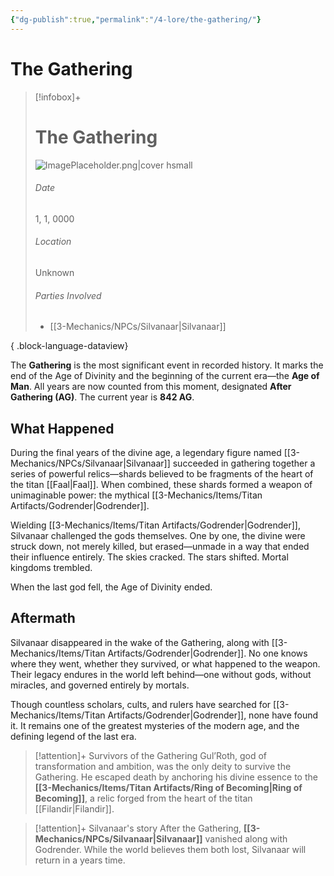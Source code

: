```yaml
---
{"dg-publish":true,"permalink":"/4-lore/the-gathering/"}
---
```



# The Gathering
> [!infobox]+
> # The Gathering
> ![ImagePlaceholder.png|cover hsmall](/img/user/z_Assets/Placeholder%20Images/ImagePlaceholder.png)
> ###### Date
>1, 1, 0000
> ###### Location
>Unknown
> ###### Parties Involved
> - [[3-Mechanics/NPCs/Silvanaar\|Silvanaar]]
> 
{ .block-language-dataview}

The **Gathering** is the most significant event in recorded history. It marks the end of the Age of Divinity and the beginning of the current era—the **Age of Man**. All years are now counted from this moment, designated **After Gathering (AG)**. The current year is **842 AG**.

## What Happened

During the final years of the divine age, a legendary figure named [[3-Mechanics/NPCs/Silvanaar\|Silvanaar]] succeeded in gathering together a series of powerful relics—shards believed to be fragments of the heart of the titan [[Faal\|Faal]]. When combined, these shards formed a weapon of unimaginable power: the mythical [[3-Mechanics/Items/Titan Artifacts/Godrender\|Godrender]].

Wielding [[3-Mechanics/Items/Titan Artifacts/Godrender\|Godrender]], Silvanaar challenged the gods themselves. One by one, the divine were struck down, not merely killed, but erased—unmade in a way that ended their influence entirely. The skies cracked. The stars shifted. Mortal kingdoms trembled.

When the last god fell, the Age of Divinity ended.

## Aftermath

Silvanaar disappeared in the wake of the Gathering, along with [[3-Mechanics/Items/Titan Artifacts/Godrender\|Godrender]]. No one knows where they went, whether they survived, or what happened to the weapon. Their legacy endures in the world left behind—one without gods, without miracles, and governed entirely by mortals.

Though countless scholars, cults, and rulers have searched for [[3-Mechanics/Items/Titan Artifacts/Godrender\|Godrender]], none have found it. It remains one of the greatest mysteries of the modern age, and the defining legend of the last era.

> [!attention]+ Survivors of the Gathering
> Gul’Roth, god of transformation and ambition, was the only deity to survive the Gathering. He escaped death by anchoring his divine essence to the **[[3-Mechanics/Items/Titan Artifacts/Ring of Becoming\|Ring of Becoming]]**, a relic forged from the heart of the titan [[Filandir\|Filandir]].

> [!attention]+ Silvanaar's story
> After the Gathering, **[[3-Mechanics/NPCs/Silvanaar\|Silvanaar]]** vanished along with Godrender. While the world believes them both lost, Silvanaar will return in a years time.